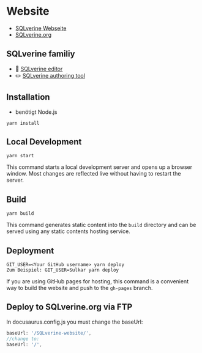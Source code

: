 # Website

- [SQLverine Webseite](https://sulkar.github.io/SQLverine-website/)
- [SQLverine.org](https://sqlverine.org)


## SQLverine familiy
- :mag_right: [SQLverine editor](https://github.com/Sulkar/SQLverine)
- :pencil2: [SQLverine authoring tool](https://github.com/Sulkar/SQLverine-authoring-tool)

## Installation
- benötigt Node.js

```console
yarn install
```

## Local Development

```console
yarn start
```

This command starts a local development server and opens up a browser window. Most changes are reflected live without having to restart the server.

## Build

```console
yarn build
```

This command generates static content into the `build` directory and can be served using any static contents hosting service.

## Deployment

```console
GIT_USER=<Your GitHub username> yarn deploy
Zum Beispiel: GIT_USER=Sulkar yarn deploy
```

If you are using GitHub pages for hosting, this command is a convenient way to build the website and push to the `gh-pages` branch.

## Deploy to SQLverine.org via FTP
In docusaurus.config.js you must change the baseUrl:
```js
baseUrl: '/SQLverine-website/',
//change to:
baseUrl: '/',
```
